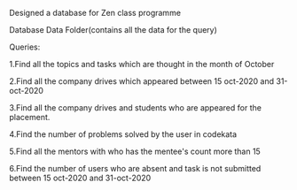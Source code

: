Designed a database for Zen class programme

Database Data Folder(contains all the data for the query)

Queries:

1.Find all the topics and tasks which are thought in the month of October

2.Find all the company drives which appeared between 15 oct-2020 and 31-oct-2020

3.Find all the company drives and students who are appeared for the placement.

4.Find the number of problems solved by the user in codekata

5.Find all the mentors with who has the mentee's count more than 15

6.Find the number of users who are absent and task is not submitted between 15 oct-2020 and 31-oct-2020
